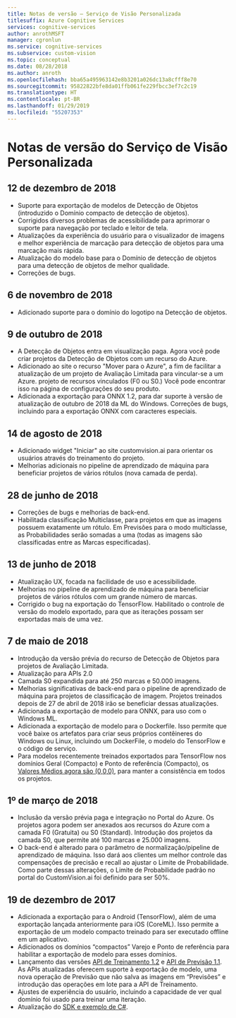 ```yaml
---
title: Notas de versão – Serviço de Visão Personalizada
titlesuffix: Azure Cognitive Services
services: cognitive-services
author: anrothMSFT
manager: cgronlun
ms.service: cognitive-services
ms.subservice: custom-vision
ms.topic: conceptual
ms.date: 08/28/2018
ms.author: anroth
ms.openlocfilehash: bba65a495963142e8b3201a026dc13a8cfff8e70
ms.sourcegitcommit: 95822822bfe8da01ffb061fe229fbcc3ef7c2c19
ms.translationtype: HT
ms.contentlocale: pt-BR
ms.lasthandoff: 01/29/2019
ms.locfileid: "55207353"
---
```

# <a name="custom-vision-service-release-notes"></a>Notas de versão do Serviço de Visão Personalizada


## <a name="december-12-2018"></a>12 de dezembro de 2018
- Suporte para exportação de modelos de Detecção de Objetos (introduzido o Domínio compacto de detecção de objetos).
- Corrigidos diversos problemas de acessibilidade para aprimorar o suporte para navegação por teclado e leitor de tela. 
- Atualizações da experiência do usuário para o visualizador de imagens e melhor experiência de marcação para detecção de objetos para uma marcação mais rápida.  
- Atualização do modelo base para o Domínio de detecção de objetos para uma detecção de objetos de melhor qualidade. 
- Correções de bugs.

## <a name="november-6-2018"></a>6 de novembro de 2018
- Adicionado suporte para o domínio do logotipo na Detecção de objetos.

## <a name="october-9-2018"></a>9 de outubro de 2018
- A Detecção de Objetos entra em visualização paga. Agora você pode criar projetos da Detecção de Objetos com um recurso do Azure.
- Adicionado ao site o recurso "Mover para o Azure", a fim de facilitar a atualização de um projeto de Avaliação Limitada para vincular-se a um Azure. projeto de recursos vinculados (F0 ou S0.) Você pode encontrar isso na página de configurações do seu produto.  
- Adicionada a exportação para ONNX 1.2, para dar suporte à versão de atualização de outubro de 2018 da ML do Windows.
Correções de bugs, incluindo para a exportação ONNX com caracteres especiais. 

## <a name="august-14-2018"></a>14 de agosto de 2018
- Adicionado widget "Iniciar" ao site customvision.ai para orientar os usuários através do treinamento do projeto. 
- Melhorias adicionais no pipeline de aprendizado de máquina para beneficiar projetos de vários rótulos (nova camada de perda).

## <a name="june-28-2018"></a>28 de junho de 2018
- Correções de bugs e melhorias de back-end.
- Habilitada classificação Multiclasse, para projetos em que as imagens possuem exatamente um rótulo. Em Previsões para o modo multiclasse, as Probabilidades serão somadas a uma (todas as imagens são classificadas entre as Marcas especificadas).

## <a name="june-13-2018"></a>13 de junho de 2018
- Atualização UX, focada na facilidade de uso e acessibilidade. 
- Melhorias no pipeline de aprendizado de máquina para beneficiar projetos de vários rótulos com um grande número de marcas.
- Corrigido o bug na exportação do TensorFlow. Habilitado o controle de versão do modelo exportado, para que as iterações possam ser exportadas mais de uma vez. 

## <a name="may-7-2018"></a>7 de maio de 2018
- Introdução da versão prévia do recurso de Detecção de Objetos para projetos de Avaliação Limitada.
- Atualização para APIs 2.0
- Camada S0 expandida para até 250 marcas e 50.000 imagens. 
- Melhorias significativas de back-end para o pipeline de aprendizado de máquina para projetos de classificação de imagem. Projetos treinados depois de 27 de abril de 2018 irão se beneficiar dessas atualizações.
- Adicionada a exportação de modelo para ONNX, para uso com o Windows ML.
- Adicionada a exportação de modelo para o Dockerfile. Isso permite que você baixe os artefatos para criar seus próprios contêineres do Windows ou Linux, incluindo um DockerFile, o modelo do TensorFlow e o código de serviço. 
- Para modelos recentemente treinados exportados para TensorFlow nos domínios Geral (Compacto) e Ponto de referência (Compacto), os [Valores Médios agora são (0,0,0)](https://github.com/azure-samples/cognitive-services-android-customvision-sample), para manter a consistência em todos os projetos. 

## <a name="march-1-2018"></a>1º de março de 2018
- Inclusão da versão prévia paga e integração no Portal do Azure. Os projetos agora podem ser anexados aos recursos do Azure com a camada F0 (Gratuita) ou S0 (Standard). Introdução dos projetos da camada S0, que permite até 100 marcas e 25.000 imagens. 
- O back-end é alterado para o parâmetro de normalização/pipeline de aprendizado de máquina. Isso dará aos clientes um melhor controle das compensações de precisão e recall ao ajustar o Limite de Probabilidade. Como parte dessas alterações, o Limite de Probabilidade padrão no portal do CustomVision.ai foi definido para ser 50%.

## <a name="december-19-2017"></a>19 de dezembro de 2017

- Adicionada a exportação para o Android (TensorFlow), além de uma exportação lançada anteriormente para iOS (CoreML). Isso permite a exportação de um modelo compacto treinado para ser executado offline em um aplicativo.
- Adicionados os domínios “compactos” Varejo e Ponto de referência para habilitar a exportação de modelo para esses domínios.
- Lançamento das versões [API de Treinamento 1.2](https://southcentralus.dev.cognitive.microsoft.com/docs/services/f2d62aa3b93843d79e948fe87fa89554/operations/5a3044ee08fa5e06b890f11f) e [API de Previsão 1.1](https://southcentralus.dev.cognitive.microsoft.com/docs/services/57982f59b5964e36841e22dfbfe78fc1/operations/5a3044f608fa5e06b890f164). As APIs atualizadas oferecem suporte à exportação de modelo, uma nova operação de Previsão que não salva as imagens em “Previsões” e introdução das operações em lote para a API de Treinamento.
- Ajustes de experiência do usuário, incluindo a capacidade de ver qual domínio foi usado para treinar uma iteração.
- Atualização do [SDK e exemplo de C#](https://github.com/Microsoft/Cognitive-CustomVision-Windows).

